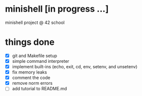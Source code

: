 # minishell [in progress ...]
minishell project @ 42 school

# things done
- [x] git and Makefile setup
- [x] simple command interpreter
- [x] implement built-ins (echo, exit, cd, env, setenv, and unsetenv)
- [x] fix memory leaks
- [x] comment the code
- [x] remove norm errors
- [ ] add tutorial to README.md
